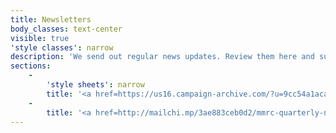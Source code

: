 ```yaml
---
title: Newsletters
body_classes: text-center
visible: true
'style classes': narrow
description: 'We send out regular news updates. Review them here and subscribe if you''d like to be added to our mailing list. '
sections:
    -
        'style sheets': narrow
        title: '<a href=https://us16.campaign-archive.com/?u=9cc54a1aca50bb1824c727465&id=964c0a532e">Issue 34</a>'
    -
        title: '<a href=http://mailchi.mp/3ae883ceb0d2/mmrc-quarterly-newsletter-issue-33">Issue 33</a>'
---
```


